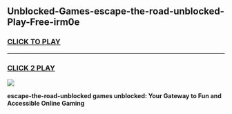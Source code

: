 
## Unblocked-Games-escape-the-road-unblocked-Play-Free-irm0e
<h3>
<a href="https://premium76.site?title=escape-the-road-unblocked&ref=10A">CLICK TO PLAY</a></h3>
<hr>

<h3>
<a href="https://premium76.site?title=escape-the-road-unblocked&ref=10A">CLICK 2 PLAY</a>
  
</h3>

<a href="https://premium76.site?title=escape-the-road-unblocked&ref=10A"><img src="https://clearcache.store/games.png"></a>


**escape-the-road-unblocked games unblocked: Your Gateway to Fun and Accessible Online Gaming**
